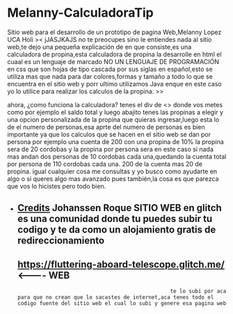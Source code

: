 # Melanny-CalculadoraTip
Sitio web para el desarrollo de un prototipo de pagina Web,Melanny Lopez UCA
Holi >< jJASJKAJS no te preocupes sino le entiendes nada al sitio web,te dejo una pequeña explicación de en que consiste,es una calculadora de propina,esta calculadora de propina la desarrolle en html el cuaal es un lenguaje de marcado NO UN LENGUAJE DE PROGRAMACIÓN en css que son hojas de tipo cascada por sus siglas en español,esto se utiliza mas que nada para dar colores,formas y tamaño a todo lo que se encuentra en el sitio web y porr ultimo utilizamos Java enque en este caso yo lo utilice para realizar los calculos de la propina. >>

ahora, ¿como funciona la calculadora?
tenes el div de <<cuenta>> donde vos metes como por ejemplo el saldo total y luego abajito tenes las propinas a elegir y una opcion personalizada de la propina que quieras ingresar,luego esta lo de el numero de personas,esa aprte del numero de personas es bien importante ya que los calculos que se hacen en el sitio web se dan por persona por ejemplo una cuenta de 200 con una  propina de 10% la propina sera de 20 cordobas y la propina por persona sera en este caso si nada mas andan dos personas de 10 cordobas cada una,quedando la cuenta total por persona de 110 cordobas cada una. 200 de la cuenta mas 20 de propina. igual cualquier cosa me consultas y yo busco como ayudarte en algo o si queres algo mas avanzado pues también,la cosa es que parezca que vos lo hicistes pero todo bien.
- [Credits](https://twitter.com/qwetyxd) 
  Johanssen Roque
  SITIO WEB en glitch es una comunidad donde tu puedes subir tu codigo y te da como un alojamiento gratis de redireccionamiento
  ----------------------------------------------
  https://fluttering-aboard-telescope.glitch.me/ <---- WEB
  ----------------------------------------------
                                                       
                                                       te lo subi por aca para que no crean que lo sacastes de internet,aca tenes todo el codigo fuente del sitio web el cual lo subi y genere esa pagina web
